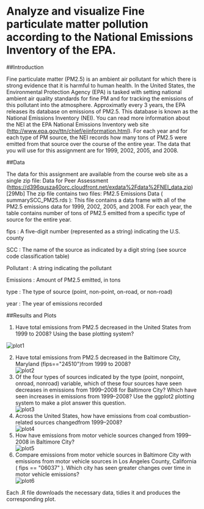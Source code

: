 # Analyze and visualize Fine particulate matter pollution according to the National Emissions Inventory of the EPA.

##Introduction

Fine particulate matter (PM2.5) is an ambient air pollutant for which there is strong evidence that it is harmful to human health. In the United States, the Environmental Protection Agency (EPA) is tasked with setting national ambient air quality standards for fine PM and for tracking the emissions of this pollutant into the atmosphere. Approximatly every 3 years, the EPA releases its database on emissions of PM2.5. This database is known as the National Emissions Inventory (NEI). You can read more information about the NEI at the EPA National Emissions Inventory web site (http://www.epa.gov/ttn/chief/eiinformation.html).
For each year and for each type of PM source, the NEI records how many tons of PM2.5 were emitted from that source over the course of the entire year. The data that you will use for this assignment are for 1999, 2002, 2005, and 2008.

##Data

The data for this assignment are available from the course web site as a single zip file:
Data for Peer Assessment (https://d396qusza40orc.cloudfront.net/exdata%2Fdata%2FNEI_data.zip) [29Mb]
The zip file contains two files:
PM2.5 Emissions Data ( summarySCC_PM25.rds ): This file contains a data frame with all of the PM2.5 emissions data for 1999, 2002, 2005, and 2008. For each year, the table contains number of tons of PM2.5 emitted from a specific type of source for the entire year. 

fips : A five-digit number (represented as a string) indicating the U.S. county

SCC : The name of the source as indicated by a digit string (see source code classification table) 

Pollutant : A string indicating the pollutant

Emissions : Amount of PM2.5 emitted, in tons

type : The type of source (point, non-point, on-road, or non-road)

year : The year of emissions recorded

##Results and Plots

1. Have total emissions from PM2.5 decreased in the United States from 1999 to 2008? Using the base plotting system?  

![plot1](plot1.png)  

2. Have total emissions from PM2.5 decreased in the Baltimore City, Maryland (fips=="24510")from 1999 to 2008?  
![plot2](plot2.png)  
3. Of the four types of sources indicated by the type (point, nonpoint, onroad, nonroad) variable, which of these four sources have seen decreases in emissions from 1999–2008 for Baltimore City? Which have seen increases in emissions from 1999–2008? Use the ggplot2 plotting system to make a plot answer this question.  
![plot3](plot3.png)  
4. Across the United States, how have emissions from coal combustion-related sources changedfrom 1999–2008?  
![plot4](plot4.png)  
5. How have emissions from motor vehicle sources changed from 1999–2008 in Baltimore City?  
![plot5](plot5.png)  
6. Compare emissions from motor vehicle sources in Baltimore City with emissions from motor vehicle sources in Los Angeles County, California ( fips == "06037" ). Which city has seen greater changes over time in motor vehicle emissions?  
![plot6](plot6.png)  

Each .R file downloads the necessary data, tidies it and produces the corresponding plot. 
